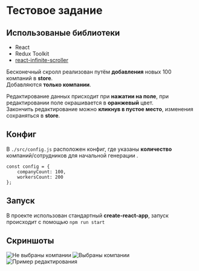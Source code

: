 # Тестовое задание

## Использованые библиотеки
- React
- Redux Toolkit
- [react-infinite-scroller](react-infinite-scroller)

Бесконечный скролл реализован путём **добавления** новых 100 компаний в **store**. <br>
Добавляются **только компании**.


Редактирование данных присходит при **нажатии на поле**, при редактировании поле окрашивается в **оранжевый** цвет. <br>
Закончить редактирование можно **кликнув в пустое место**, изменения сохраняться в **store**.
## Конфиг

В `./src/config.js` расположен конфиг, где указаны **количество** компаний/сотрудников для начальной генерации .
```
const config = {
    companyCount: 100,
    workersCount: 200
};
```

## Запуск

В проекте использован стандартный **create-react-app**, запуск происходит с помощью `npm run start`
## Скриншоты

![Не выбраны компании](https://i.ibb.co/N64yS85/1.jpg)
![Выбраны компании](https://i.ibb.co/MNZjv3n/2.jpg)
![Пример редактирования](https://i.ibb.co/68KGD79/3.jpg)